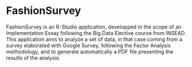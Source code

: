 # FashionSurvey
FashionSurvey is an R-Studio application, developped in the scope of an Implementation Essay following the Big Data Elective course from INSEAD. This application aims to analyze a set of data, in that case coming from a survey elaborated with Google Survey, following the Factor Analysis methodology, and to generate automatically a PDF file presenting the results of the analysis. 
